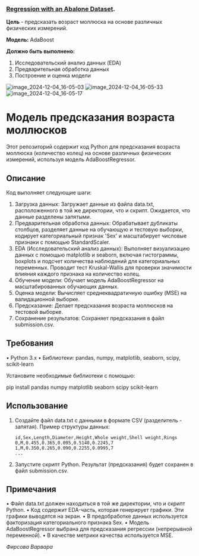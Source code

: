 ### [Regression with an Abalone Dataset](https://www.kaggle.com/competitions/playground-series-s4e4/overview). 

__Цель__ - предсказать возраст моллюска на основе различных физических измерений.

__Модель:__ AdaBoost

__Должно быть выполнено:__
1) Исследовательский анализ данных (EDA)
2) Предварительная обработка данных
3) Построение и оценка модели

![image_2024-12-04_16-05-03](https://github.com/user-attachments/assets/e6d4dbdd-2c4d-426f-b5cf-490d9979d3b4)
![image_2024-12-04_16-05-33](https://github.com/user-attachments/assets/d45c439c-c792-4c63-a06c-42049219056e)
![image_2024-12-04_16-05-17](https://github.com/user-attachments/assets/71bcb420-9947-4d03-80bf-fee0ac0765d1)


# Модель предсказания возраста моллюсков

Этот репозиторий содержит код Python для предсказания возраста моллюска (количество колец) на основе различных физических измерений, используя модель AdaBoostRegressor.

## Описание

Код выполняет следующие шаги:

1. Загрузка данных:  Загружает данные из файла data.txt, расположенного в той же директории, что и скрипт.  Ожидается, что данные разделены запятыми.
2. Предварительная обработка данных:  Обрабатывает дубликаты столбцов, разделяет данные на обучающую и тестовую выборки, кодирует категориальный признак 'Sex' и масштабирует числовые признаки с помощью StandardScaler.
3. EDA (Исследовательский анализ данных):  Выполняет визуализацию данных с помощью matplotlib и seaborn, включая гистограммы, boxplots и подсчет количества наблюдений для категориальных переменных. Проводит тест Kruskal-Wallis для проверки значимости влияния каждого признака на количество колец.
4. Обучение модели:  Обучает модель AdaBoostRegressor на масштабированных обучающих данных.
5. Оценка модели:  Вычисляет среднеквадратичную ошибку (MSE) на валидационной выборке.
6. Предсказание:  Делает предсказания возраста моллюсков на тестовой выборке.
7. Сохранение результатов:  Сохраняет предсказания в файл submission.csv.

## Требования

•   Python 3.x
•   Библиотеки: pandas, numpy, matplotlib, seaborn, scipy, scikit-learn

Установите необходимые библиотеки с помощью:

pip install pandas numpy matplotlib seaborn scipy scikit-learn


## Использование

1.  Создайте файл data.txt с данными в формате CSV (разделитель - запятая).  Пример структуры данных:

    ```
    id,Sex,Length,Diameter,Height,Whole weight,Shell weight,Rings
    0,M,0.455,0.365,0.095,0.5140,0.2245,7
    1,M,0.350,0.265,0.090,0.2255,0.0995,7
    ...
    ```

2.  Запустите скрипт Python.  Результат (предсказания) будет сохранен в файл submission.csv.


##  Примечания

•   Файл data.txt должен находиться в той же директории, что и скрипт Python.
•   Код содержит EDA-часть, которая генерирует графики.  Эти графики выводятся на экран.
•   В предобработке данных используется факторизация категориального признака Sex.
•   Модель AdaBoostRegressor выбрана для предсказания регрессии (непрерывной переменной).
•   В качестве метрики качества используется MSE.

*Фирсова Варвара*
